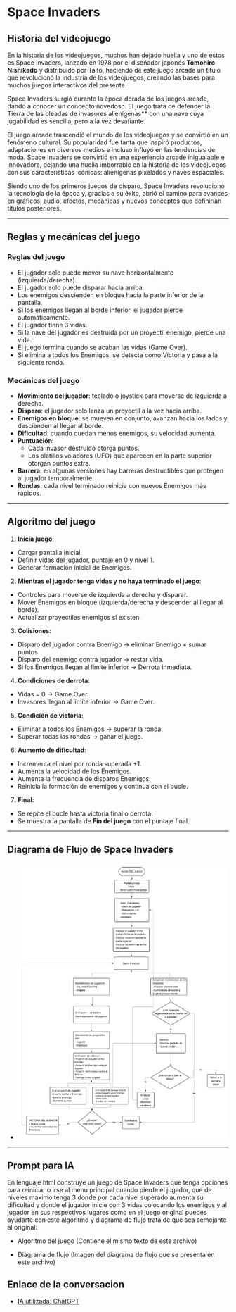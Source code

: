 # **Space Invaders**

## Historia del videojuego

En la historia de los videojuegos, muchos han dejado huella y uno de estos es Space Invaders, lanzado en 1978 por el diseñador japonés **Tomohiro Nishikado** y distribuido por Taito, haciendo de este juego arcade un título que revolucionó la industria de los videojuegos, creando las bases para muchos juegos interactivos del presente.

Space Invaders surgió durante la época dorada de los juegos arcade, dando a conocer un concepto novedoso. El juego trata de defender la Tierra de las oleadas de invasores alienígenas** con una nave cuya jugabilidad es sencilla, pero a la vez desafiante.

El juego arcade trascendió el mundo de los videojuegos y se convirtió en un fenómeno cultural. Su popularidad fue tanta que inspiró productos, adaptaciones en diversos medios e incluso influyó en las tendencias de moda. Space Invaders se convirtió en una experiencia arcade inigualable e innovadora, dejando una huella imborrable en la historia de los videojuegos con sus características icónicas: alienígenas pixelados y naves espaciales.

Siendo uno de los primeros juegos de disparo, Space Invaders revolucionó la tecnología de la época y, gracias a su éxito, abrió el camino para avances en gráficos, audio, efectos, mecánicas y nuevos conceptos que definirían títulos posteriores.

---

## Reglas y mecánicas del juego

### Reglas del juego
- El jugador solo puede mover su nave horizontalmente (izquierda/derecha).  
- El jugador solo puede disparar hacia arriba.  
- Los enemigos descienden en bloque hacia la parte inferior de la pantalla.  
- Si los enemigos llegan al borde inferior, el jugador pierde automáticamente.  
- El jugador tiene 3 vidas.  
- Si la nave del jugador es destruida por un proyectil enemigo, pierde una vida.  
- El juego termina cuando se acaban las vidas (Game Over).  
- Si elimina a todos los Enemigos, se detecta como Victoria y pasa a la siguiente ronda.  

### Mecánicas del juego
- **Movimiento del jugador**: teclado o joystick para moverse de izquierda a derecha.  
- **Disparo**: el jugador solo lanza un proyectil a la vez hacia arriba.  
- **Enemigos en bloque**: se mueven en conjunto, avanzan hacia los lados y descienden al llegar al borde.  
- **Dificultad**: cuando quedan menos enemigos, su velocidad aumenta.  
- **Puntuación**:  
  - Cada invasor destruido otorga puntos.  
  - Los platillos voladores (UFO) que aparecen en la parte superior otorgan puntos extra.  
- **Barrera**: en algunas versiones hay barreras destructibles que protegen al jugador temporalmente.  
- **Rondas**: cada nivel terminado reinicia con nuevos Enemigos más rápidos.  

---

## Algoritmo del juego

1. **Inicia juego**:

- Cargar pantalla inicial.  
- Definir vidas del jugador, puntaje en 0 y nivel 1.  
- Generar formación inicial de Enemigos.  

2. **Mientras el jugador tenga vidas y no haya terminado el juego**:

- Controles para moverse de izquierda a derecha y disparar.  
- Mover Enemigos en bloque (izquierda/derecha y descender al llegar al borde).  
- Actualizar proyectiles enemigos si existen.  

3. **Colisiones**:

- Disparo del jugador contra Enemigo → eliminar Enemigo + sumar puntos.  
- Disparo del enemigo contra jugador → restar vida.  
- Si los Enemigos llegan al límite inferior → Derrota inmediata.  

4. **Condiciones de derrota**:

- Vidas = 0 → Game Over.  
- Invasores llegan al límite inferior → Game Over.  

5. **Condición de victoria**:

- Eliminar a todos los Enemigos → superar la ronda.  
- Superar todas las rondas → ganar el juego.  

6. **Aumento de dificultad**:

- Incrementa el nivel por ronda superada +1.  
- Aumenta la velocidad de los Enemigos.  
- Aumenta la frecuencia de disparos Enemigos.  
- Reinicia la formación de enemigos y continua con el bucle.  

7. **Final**:

- Se repite el bucle hasta victoria final o derrota.  
- Se muestra la pantalla de **Fin del juego** con el puntaje final.  

--- 

## Diagrama de Flujo de Space Invaders

- ![Diagrama de Flujo](../assets/Space-Invaders.png)

---

## Prompt para IA

En lenguaje html construye un juego de Space Invaders que tenga opciones para reiniciar o irse al menu principal cuando pierde el jugador, que de niveles maximo tenga 3 donde por cada nivel superado aumenta su dificultad y donde el jugador inicie con 3 vidas colocando los enemigos y al jugador en sus respectivos lugares como en el juego original puedes ayudarte con este algoritmo y diagrama de flujo trata de que sea semejante al original:

- Algoritmo del juego (Contiene el mismo texto de este archivo)

- Diagrama de flujo (Imagen del diagrama de flujo que se presenta en este archivo)

## Enlace de la conversacion

- [IA utilizada: ChatGPT]() 

